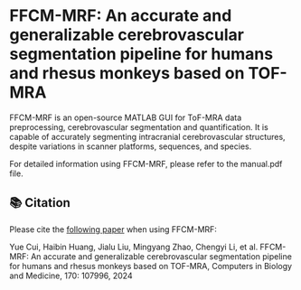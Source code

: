 # FFCM-MRF: An accurate and generalizable cerebrovascular segmentation pipeline for humans and rhesus monkeys based on TOF-MRA
FFCM-MRF is an open-source MATLAB GUI for ToF-MRA data preprocessing, cerebrovascular segmentation and quantification. It is capable of accurately segmenting intracranial cerebrovascular structures, despite variations in scanner platforms, sequences, and species.

For detailed information using FFCM-MRF, please refer to the manual.pdf file.

## :books: Citation
Please cite the [following paper](https://doi.org/10.1016/j.compbiomed.2024.107996) when using FFCM-MRF:

Yue Cui, Haibin Huang, Jialu Liu, Mingyang Zhao, Chengyi Li, et al. FFCM-MRF: An accurate and generalizable cerebrovascular segmentation pipeline for humans and rhesus monkeys based on TOF-MRA, Computers in Biology and Medicine, 170: 107996, 2024
